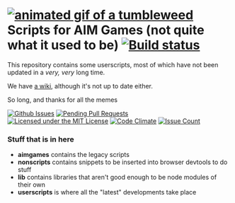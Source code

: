 # [![animated gif of a tumbleweed](https://i.imgur.com/1WhhtdH.gif)](https://i.imgur.com/1WhhtdH.gif) Scripts for AIM Games (not quite what it used to be) [![Build status](https://ci.appveyor.com/api/projects/status/d3wcdbxowut925bk/branch/master?svg=true)](https://ci.appveyor.com/project/uwx/aimgames/branch/master)
This repository contains some userscripts, most of which have not been updated in a _very, very_ long time.

We have [a wiki](https://github.com/HulaSamsquanch/aimgames/wiki/), although it's not up to date either.

So long, and thanks for all the memes

[![Github Issues](http://githubbadges.herokuapp.com/HulaSamsquanch/aimgames/issues.svg)](https://github.com/HulaSamsquanch/aimgames/issues) [![Pending Pull Requests](http://githubbadges.herokuapp.com/HulaSamsquanch/aimgames/pulls.svg)](https://github.com/HulaSamsquanch/aimgames/pulls)
[![Licensed under the MIT License](https://img.shields.io/badge/license-MIT-blue.svg)](LICENSE.md)
[![Code Climate](https://img.shields.io/codeclimate/github/HulaSamsquanch/aimgames.svg)](https://codeclimate.com/github/HulaSamsquanch/aimgames)
[![Issue Count](https://codeclimate.com/github/HulaSamsquanch/aimgames/badges/issue_count.svg)](https://codeclimate.com/github/HulaSamsquanch/aimgames)

### Stuff that is in here

* **aimgames** contains the legacy scripts
* **nonscripts** contains snippets to be inserted into browser devtools to do stuff
* **lib** contains libraries that aren't good enough to be node modules of their own
* **userscripts** is where all the "latest" developments take place